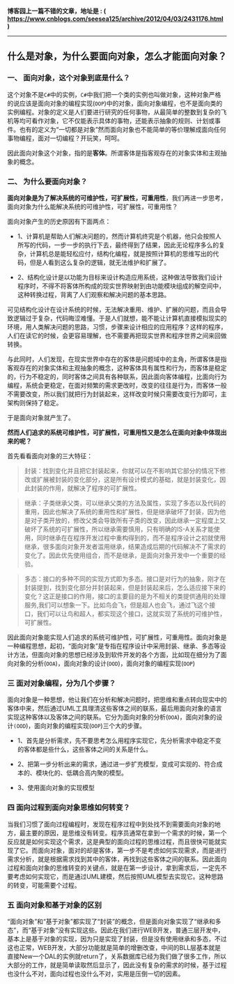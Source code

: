 **博客园上一篇不错的文章，地址是 : ( <https://www.cnblogs.com/seesea125/archive/2012/04/03/2431176.html> )**

---

## 什么是对象，为什么要面向对象，怎么才能面向对象？

### 一、 面向对象，这个对象到底是什么？

这个对象不是`C#`中的实例，`C#`中我们把一个类的实例也叫做对象，这种对象严格的说应该是面向对象的编程实现(`OOP`)中的对象，面向对象编程，也不是面向类的实例编程。对象的定义是人们要进行研究的任何事物，从最简单的整数到复杂的飞机等均可看作对象，它不仅能表示具体的事物，还能表示抽象的规则、计划或事件。也有的定义为“一切都是对象”然而面向对象也不能简单的等价理解成面向任何事物编程，面对一切编程？开玩笑，呵呵。

因此面向对象这个对象，指的是**客体**。所谓客体是指客观存在的对象实体和主观抽象的概念。 

### 二、 为什么要面向对象？

**面向对象是为了解决系统的可维护性，可扩展性，可重用性**，我们再进一步思考，面向对象为什么能解决系统的可维护性，可扩展性，可重用性？ 

面向对象产生的历史原因有下面两点： 

* 1、计算机是帮助人们解决问题的，然而计算机终究是个机器，他只会按照人所写的代码，一步一步的执行下去，最终得到了结果，因此无论程序多么的复杂，计算机总是能轻松应付，结构化编程，就是按照计算机的思维写出的代码，但是人看到这么复杂的逻辑，就无法维护和扩展了。

* 2、结构化设计是以功能为目标来设计构造应用系统，这种做法导致我们设计程序时，不得不将客体所构成的现实世界映射到由功能模块组成的解空间中，这种转换过程，背离了人们观察和解决问题的基本思路。 

可见结构化设计在设计系统的时候，无法解决重用、维护、扩展的问题，而且会导致逻辑过于复杂，代码晦涩难懂。于是人们就想，能不能让计算机直接模拟现实的环境，用人类解决问题的思路，习惯，步骤来设计相应的应用程序？这样的程序，人们在读它的时候，会更容易理解，也不需要再把现实世界和程序世界之间来回做转换。 

与此同时，人们发现，在现实世界中存在的客体是问题域中的主角，所谓客体是指客观存在的对象实体和主观抽象的概念，这种客体具有属性和行为，而客体是稳定的，行为不稳定的，同时客体之间具有各种联系，因此面向客体编程，比面向行为编程，系统会更稳定，在面对频繁的需求更改时，改变的往往是行为，而客体一般不需要改变，所以我们就把行为封装起来，这样改变时候只需要改变行为即可，主架构则保持了稳定。 

于是面向对象就产生了。 

**然而人们追求的系统可维护性，可扩展性，可重用性又是怎么在面向对象中体现出来的呢？**

首先看看面向对象的三大特征： 

> 封装：找到变化并且把它封装起来，你就可以在不影响其它部分的情况下修改或扩展被封装的变化部分，这是所有设计模式的基础，就是封装变化，因此封装的作用，就解决了程序的可扩展性。 

> 继承：子类继承父类，可以继承父类的方法及属性，实现了多态以及代码的重用，因此也解决了系统的重用性和扩展性，但是继承破坏了封装，因为他是对子类开放的，修改父类会导致所有子类的改变，因此继承一定程度上又破坏了系统的可扩展性，所以继承需要慎用，只有明确的IS-A关系才能使用，同时继承在在程序开发过程中重构得到的，而不是程序设计之初就使用继承，很多面向对象开发者滥用继承，结果造成后期的代码解决不了需求的变化了。因此优先使用组合，而不是继承，是面向对象开发中一个重要的经验。 

> 多态：接口的多种不同的实现方式即为多态。接口是对行为的抽象，刚才在封装提到，找到变化部分并封装起来，但是封装起来后，怎么适应接下来的变化？这正是接口的作用，接口的主要目的是为不相关的类提供通用的处理服务,我们可以想象一下。比如鸟会飞，但是超人也会飞，通过飞这个接口，我们可以让鸟和超人，都实现这个接口，这就实现了系统的可维护性，可扩展性。 

因此面向对象能实现人们追求的系统可维护性，可扩展性，可重用性。面向对象是一种编程思想，起初，“面向对象”是专指在程序设计中采用封装、继承、多态等设计方法，但面向对象的思想已经涉及到软件开发的各个方面，比如现在细分为了面向对象的分析(`OOA`)，面向对象的设计(`OOD`)，面向对象的编程实现(`OOP`) 

### 三 面对对象编程，分为几个步骤？ 

面向对象是一种思想，他让我们在分析和解决问题时，把思维和重点转向现实中的客体中来，然后通过UML工具理清这些客体之间的联系，最后用面向对象的语言实现这种客体以及客体之间的联系。它分为面向对象的分析(`OOA`)，面向对象的设计`(OOD`)，面向对象的编程实现(`OOP`)三个大的步骤。

* 1、首先是分析需求，先不要思考怎么用程序实现它，先分析需求中稳定不变的客体都是些什么，这些客体之间的关系是什么。

* 2、把第一步分析出来的需求，通过进一步扩充模型，变成可实现的、符合成本的、模块化的、低耦合高内聚的模型。

* 3、使用面向对象的实现模型 

### 四 面向过程到面向对象思维如何转变？ 

当我们习惯了面向过程编程时，发现在程序过程中到处找不到需要面向对象的地方，最主要的原因，是思维没有转变。程序员通常在拿到一个需求的时候，第一个反应就是如何实现这个需求，这是典型的面向过程的思维过程，而且很快可能就实现了它。而面向对象，面对的却是客体，第一步不是考虑如何实现需求，而是进行需求分析，就是根据需求找到其中的客体，再找到这些客体之间的联系。因此面向过程和面向对象的思维转变的关键点，就是在第一步设计，拿到需求后，一定先不要考虑如何实现它，而是通过UML建模，然后按照UML模型去实现它。这种思路的转变，可能需要个过程。 

### 五 面向对象和基于对象的区别 

“面向对象”和“基于对象”都实现了“封装”的概念，但是面向对象实现了“继承和多态”，而“基于对象”没有实现这些。因此在我们进行WEB开发，普通三层开发中，基本上是基于对象的实现，因为只是实现了封装，但是没有使用继承和多态，不过这也正常，WEB开发，大部分功能就是简单的增删改查，中间的BLL层基本就是直接New一个DAL的实例就return了，关系数据库已经为我们做了很多工作，所以大部分的工作，就是简单读取然后显示了，因此没有复杂的需求的时候，基于过程也没什么不对，面向过程也没什么不对，实用是压倒一切的因素。
